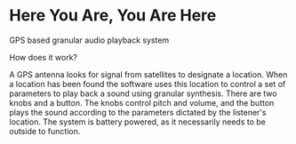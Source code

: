 # Here You Are, You Are Here
GPS based granular audio playback system

How does it work?

A GPS antenna looks for signal from satellites to designate a location. When a location has been found the software uses this location to control a set of parameters to play back a sound using granular synthesis. 
There are two knobs and a button. The knobs control pitch and volume, and the button plays the sound according to the parameters dictated by the listener's location.
The system is battery powered, as it necessarily needs to be outside to function.
